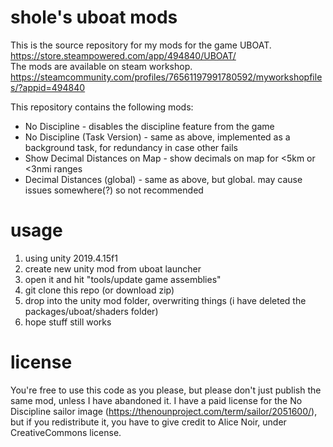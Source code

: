 # shole's uboat mods
This is the source repository for my mods for the game UBOAT.<br/>
https://store.steampowered.com/app/494840/UBOAT/<br/>
The mods are available on steam workshop.<br/>
https://steamcommunity.com/profiles/76561197991780592/myworkshopfiles/?appid=494840<br/>

This repository contains the following mods:
* No Discipline - disables the discipline feature from the game
* No Discipline (Task Version) - same as above, implemented as a background task, for redundancy in case other fails
* Show Decimal Distances on Map - show decimals on map for <5km or <3nmi ranges
* Decimal Distances (global) - same as above, but global. may cause issues somewhere(?) so not recommended
# usage
1. using unity 2019.4.15f1
2. create new unity mod from uboat launcher
3. open it and hit "tools/update game assemblies"
4. git clone this repo (or download zip)
5. drop into the unity mod folder, overwriting things (i have deleted the packages/uboat/shaders folder)
6. hope stuff still works
# license
You're free to use this code as you please, but please don't just publish the same mod, unless I have abandoned it.
I have a paid license for the No Discipline sailor image (https://thenounproject.com/term/sailor/2051600/), but if you redistribute it, you have to give credit to Alice Noir, under CreativeCommons license.
